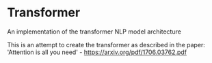 # Transformer
An implementation of the transformer NLP model architecture

This is an attempt to create the transformer as described in the paper: 'Attention is all you need' - https://arxiv.org/pdf/1706.03762.pdf
